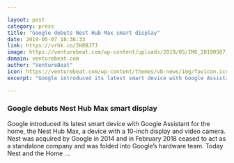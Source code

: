 ```yaml
---

layout: post
category: press
title: "Google debuts Nest Hub Max smart display"
date: 2019-05-07 18:36:33
link: https://vrhk.co/2H8BJ7J
image: https://venturebeat.com/wp-content/uploads/2019/05/IMG_20190507_111514.jpg?w=1200&strip=all
domain: venturebeat.com
author: "VentureBeat"
icon: https://venturebeat.com/wp-content/themes/vb-news/img/favicon.ico
excerpt: "Google introduced its latest smart device with Google Assistant for the home, the Nest Hub Max, a device with a 10-inch display and video camera. Nest was acquired by Google in 2014 and in February 2018 ceased to act as a standalone company and was folded into Google’s hardware team. Today Nest and the Home …"

---
```


### Google debuts Nest Hub Max smart display

Google introduced its latest smart device with Google Assistant for the home, the Nest Hub Max, a device with a 10-inch display and video camera. Nest was acquired by Google in 2014 and in February 2018 ceased to act as a standalone company and was folded into Google’s hardware team. Today Nest and the Home …
